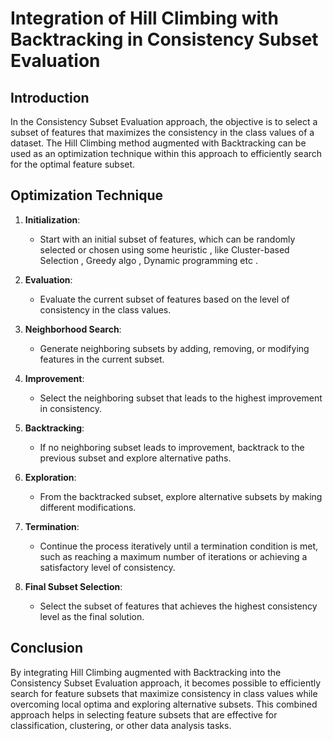 # Integration of Hill Climbing with Backtracking in Consistency Subset Evaluation

## Introduction

In the Consistency Subset Evaluation approach, the objective is to select a subset of features that maximizes the consistency in the class values of a dataset. The Hill Climbing method augmented with Backtracking can be used as an optimization technique within this approach to efficiently search for the optimal feature subset.

## Optimization Technique

1. **Initialization**:
   - Start with an initial subset of features, which can be randomly selected or chosen using some heuristic , like Cluster-based Selection , Greedy algo  , Dynamic programming etc  .
     

2. **Evaluation**:
   - Evaluate the current subset of features based on the level of consistency in the class values.

3. **Neighborhood Search**:
   - Generate neighboring subsets by adding, removing, or modifying features in the current subset.

4. **Improvement**:
   - Select the neighboring subset that leads to the highest improvement in consistency.

5. **Backtracking**:
   - If no neighboring subset leads to improvement, backtrack to the previous subset and explore alternative paths.

6. **Exploration**:
   - From the backtracked subset, explore alternative subsets by making different modifications.

7. **Termination**:
   - Continue the process iteratively until a termination condition is met, such as reaching a maximum number of iterations or achieving a satisfactory level of consistency.

8. **Final Subset Selection**:
   - Select the subset of features that achieves the highest consistency level as the final solution.

## Conclusion

By integrating Hill Climbing augmented with Backtracking into the Consistency Subset Evaluation approach, it becomes possible to efficiently search for feature subsets that maximize consistency in class values while overcoming local optima and exploring alternative subsets. This combined approach helps in selecting feature subsets that are effective for classification, clustering, or other data analysis tasks.
